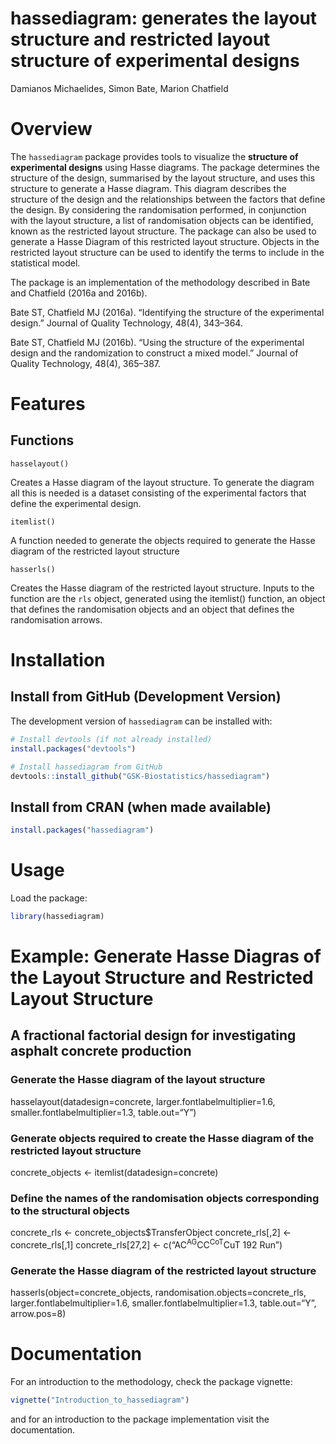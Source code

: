 hassediagram: generates the layout structure and restricted layout
structure of experimental designs
================
Damianos Michaelides, Simon Bate, Marion Chatfield

# Overview

The `hassediagram` package provides tools to visualize the **structure
of experimental designs** using Hasse diagrams. The package determines
the structure of the design, summarised by the layout structure, and
uses this structure to generate a Hasse diagram. This diagram describes
the structure of the design and the relationships between the factors
that define the design. By considering the randomisation performed, in
conjunction with the layout structure, a list of randomisation objects
can be identified, known as the restricted layout structure. The package
can also be used to generate a Hasse Diagram of this restricted layout
structure. Objects in the restricted layout structure can be used to
identify the terms to include in the statistical model.

The package is an implementation of the methodology described in Bate
and Chatfield (2016a and 2016b).

Bate ST, Chatfield MJ (2016a). “Identifying the structure of the
experimental design.” Journal of Quality Technology, 48(4), 343–364.

Bate ST, Chatfield MJ (2016b). “Using the structure of the experimental
design and the randomization to construct a mixed model.” Journal of
Quality Technology, 48(4), 365–387.

# Features

## Functions

`hasselayout()`

Creates a Hasse diagram of the layout structure. To generate the diagram
all this is needed is a dataset consisting of the experimental factors
that define the experimental design.

`itemlist()`

A function needed to generate the objects required to generate the Hasse
diagram of the restricted layout structure

`hasserls()`

Creates the Hasse diagram of the restricted layout structure. Inputs to
the function are the `rls` object, generated using the itemlist()
function, an object that defines the randomisation objects and an object
that defines the randomisation arrows.

# Installation

## Install from GitHub (Development Version)

The development version of `hassediagram` can be installed with:

``` r
# Install devtools (if not already installed)
install.packages("devtools")

# Install hassediagram from GitHub
devtools::install_github("GSK-Biostatistics/hassediagram")
```

## Install from CRAN (when made available)

``` r
install.packages("hassediagram")
```

# Usage

Load the package:

``` r
library(hassediagram)
```

# Example: Generate Hasse Diagras of the Layout Structure and Restricted Layout Structure

## A fractional factorial design for investigating asphalt concrete production

### Generate the Hasse diagram of the layout structure

hasselayout(datadesign=concrete, larger.fontlabelmultiplier=1.6,
smaller.fontlabelmultiplier=1.3, table.out=“Y”)

### Generate objects required to create the Hasse diagram of the restricted layout structure

concrete_objects \<- itemlist(datadesign=concrete)

### Define the names of the randomisation objects corresponding to the structural objects

concrete_rls \<- concrete_objects\$TransferObject concrete_rls\[,2\] \<-
concrete_rls\[,1\] concrete_rls\[27,2\] \<-
c(“AC<sup>AG</sup>CC<sup>CoT</sup>CuT 192 Run”)

### Generate the Hasse diagram of the restricted layout structure

hasserls(object=concrete_objects, randomisation.objects=concrete_rls,
larger.fontlabelmultiplier=1.6, smaller.fontlabelmultiplier=1.3,
table.out=“Y”, arrow.pos=8)

# Documentation

For an introduction to the methodology, check the package vignette:

``` r
vignette("Introduction_to_hassediagram")
```

and for an introduction to the package implementation visit the
documentation.
